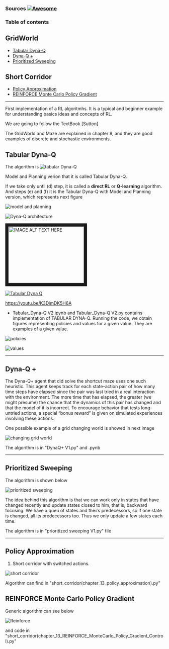 ### Sources [![Awesome](https://cdn.rawgit.com/sindresorhus/awesome/d7305f38d29fed78fa85652e3a63e154dd8e8829/media/badge.svg)](https://github.com/sindresorhus/awesome)




### Table of contents

## GridWorld
  - [Tabular Dyna-Q](#TABULAR-DYNA-Q)
  - [Dyna-Q +](#Dyna-Q-+)
  - [Prioritized Sweeping](#Prioritized-Sweeping)
## Short Corridor
  - [Policy Approximation](#Policy-approximation)
  - [REINFORCE Monte Carlo Policy Gradient](#REINFORCE-MC)
---

First implementation of a RL algoritmhs. It is a typical and beginner example for understanding basics ideas and concepts of RL.

We are going to follow the TextBook [Sutton]

The GridWorld and Maze are explained in chapter 8, and they are good examples of discrete and stochastic environments.


## Tabular Dyna-Q

The algorithm is
![tabular Dyna-Q](GridWorld&Maze/images_theory/Tabular-Dyna-Q.png)

Model and Planning verion that it is called Tabular Dyna-Q. 

If we take only until (d) step, it is called a **direct RL** or **Q-learning** algorithm. And steps (e) and (f) it is the Tabular Dyna-Q with Model and Planning version, which represents next figure

![model and planning](GridWorld&Maze/images_theory/model-and-planning.png)

![Dyna-Q architecture](GridWorld&Maze/images_theory/DynaQ-architecture.png)

<a href="https://www.youtube.com/watch?feature=player_embedded&v=K3DimDK5H6A
" target="_blank"><img src="https://img.youtube.com/vi/K3DimDK5H6A/0.jpg" 
alt="IMAGE ALT TEXT HERE" width="240" height="180" border="10" /></a>

[![Tabular Dyna Q](https://img.youtube.com/vi/K3DimDK5H6A/0.jpg)](https://www.youtube.com/watch?v=K3DimDK5H6A)



https://youtu.be/K3DimDK5H6A

- Tabular_Dyna-Q V2.ipynb and Tabular_Dyna-Q V2.py contains implementation of TABULAR DYNA-Q. 
Running the code, we obtain figures representing policies and values for a given value. They are examples of a given value.

![policies](GridWorld&Maze/images_theory/tabular-Dyna-POLICY_9_2_49.png)

![values](GridWorld&Maze/images_theory/tabular-Dyna-Q_VALUES_9_2_49.png)

---
## Dyna-Q +

The Dyna-Q+ agent that did solve the shortcut maze uses one such heuristic. This agent keeps track for each state–action pair of how many time steps have elapsed since the pair was last tried in a real interaction with the environment. The more time that has elapsed, the greater (we might presume) the chance that the dynamics of this pair has changed and that the model of it is incorrect. To encourage behavior that tests long-untried actions, a special “bonus reward” is given on simulated experiences involving these actions.

One possible example of a grid changing world is showed in next image

![changing grid world](GridWorld&Maze/images_theory/DynaQ+.png)


The algorithm is in "DynaQ+ V1.py" and .pynb

---
## Prioritized Sweeping

The algorithm is shown below

![prioritized sweeping](GridWorld&Maze/images_theory/prioritized-sweeping.png)

The idea behind this algorithm is that we can work only in states that have changed recently and update states closed to him, that is, backward focusing. We have a queu of states and theirs predecessors, so if one state is changed, all its predecessors too. Thus we only update a few states each time.

The algorithm is in "prioritized sweeping V1.py" file




---
## Policy Approximation 

1. Short corridor with switched actions.

![short corridor](GridWorld&Maze/images_theory/short-corridor.png)

Algorithm can find in "short_corridor(chapter_13_policy_approximation).py"

## REINFORCE Monte Carlo Policy Gradient

Generic algorithm can see below

![Reinforce](GridWorld&Maze/images_theory/reinforce.png)

and code in "short_corridor(chapter_13_REINFORCE_MonteCarlo_Policy_Gradient_Control).py"




